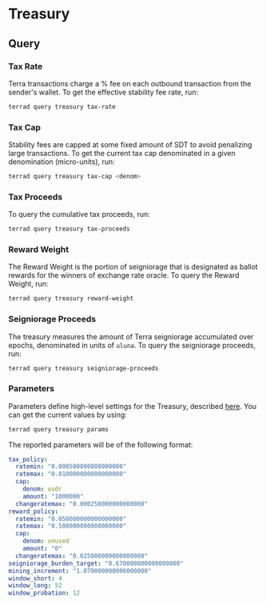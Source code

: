 # Treasury

## Query

### Tax Rate

Terra transactions charge a % fee on each outbound transaction from the sender's wallet. To get the effective stability fee rate, run:

```bash
terrad query treasury tax-rate
```

### Tax Cap

Stability fees are capped at some fixed amount of SDT to avoid penalizing large transactions. To get the current tax cap denominated in a given denomination (micro-units), run:

```bash
terrad query treasury tax-cap <denom>
```

### Tax Proceeds

To query the cumulative tax proceeds, run:

```bash
terrad query treasury tax-proceeds
```

### Reward Weight

The Reward Weight is the portion of seigniorage that is designated as ballot rewards for the winners of exchange rate oracle. To query the Reward Weight, run:

```bash
terrad query treasury reward-weight
```

### Seigniorage Proceeds

The treasury measures the amount of Terra seigniorage accumulated over epochs, denominated in units of `uluna`. To query the seigniorage proceeds, run:

```bash
terrad query treasury seigniorage-proceeds
```

### Parameters

Parameters define high-level settings for the Treasury, described [here](../dev/spec-treasury.md#parameters). You can get the current values by using:

```bash
terrad query treasury params
```

The reported parameters will be of the following format:

```yaml
tax_policy:
  ratemin: "0.000500000000000000"
  ratemax: "0.010000000000000000"
  cap:
    denom: usdr
    amount: "1000000"
  changeratemax: "0.000250000000000000"
reward_policy:
  ratemin: "0.050000000000000000"
  ratemax: "0.500000000000000000"
  cap:
    denom: unused
    amount: "0"
  changeratemax: "0.025000000000000000"
seigniorage_burden_target: "0.670000000000000000"
mining_increment: "1.070000000000000000"
window_short: 4
window_long: 52
window_probation: 12
```
